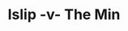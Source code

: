 ---
year: "2009"
serialNumber: "0377" 
game: "Islip"
title: "Islip -v- The Min"
gameLocation: ""
gameDate: ""
result: ""
resultType: ""
type: "game"
---